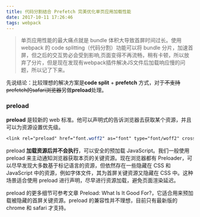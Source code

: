 ```yaml
---
title: 代码分割结合 Prefetch 完美优化单页应用加载性能
date: 2017-10-11 17:26:46
tags: webpack
---
```

> 单页应用性能的最大痛点就是 bundle 体积大导致首屏时间过长。使用 webpack 的 code splitting（代码分割）功能可以将 bundle 分片，加速首屏，但之后的交互势必会受到影响,页面变得不再流畅，稍有卡顿，所以放弃了分片，但是现在发现有webpack插件解决JS文件后加载响应慢的问题，所以记了下来。

<!--more-->
先说结论：比较理想的解决方案是**code split** + **prefetch** 方式，对于~~不支持prefetch的safari浏览器~~另做**preload**处理。

### preload
**preload** 是较新的 web 标准。他可以声明式的告诉浏览器去获取某个资源，并且可以为资源设置优先级。
``` css
<link rel="preload" href="font.woff2" as="font" type="font/woff2" crossorigin>
```
preload **加载资源后并不会执行**，可以安全的预加载 JavaScript。我们一般使用 preload 来主动通知浏览器获取本页的关键资源。现在浏览器都有 Preloader，可以尽早发现大多数基于标记语言的资源，但依然存在一些隐藏在 CSS 和 JavaScript 中的资源，例如字体文件，其为首屏关键资源又隐藏在 CSS 中。这种场景适合使用 preload 进行声明，尽早进行资源加载，避免页面渲染延迟。

preload 的更多细节可参考文章 Preload: What Is It Good For?，它适合用来预加载被隐藏的首屏关键资源。preload 的兼容性并不理想，目前只有最新版的 chrome 和 safari 才支持。
